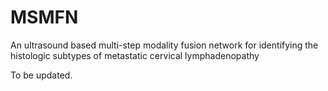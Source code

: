# MSMFN
An ultrasound based multi-step modality fusion network for identifying the histologic subtypes of metastatic cervical lymphadenopathy

To be updated.
